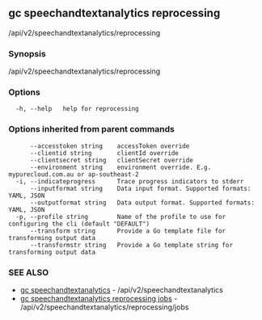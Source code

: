 ## gc speechandtextanalytics reprocessing

/api/v2/speechandtextanalytics/reprocessing

### Synopsis

/api/v2/speechandtextanalytics/reprocessing

### Options

```
  -h, --help   help for reprocessing
```

### Options inherited from parent commands

```
      --accesstoken string    accessToken override
      --clientid string       clientId override
      --clientsecret string   clientSecret override
      --environment string    environment override. E.g. mypurecloud.com.au or ap-southeast-2
  -i, --indicateprogress      Trace progress indicators to stderr
      --inputformat string    Data input format. Supported formats: YAML, JSON
      --outputformat string   Data output format. Supported formats: YAML, JSON
  -p, --profile string        Name of the profile to use for configuring the cli (default "DEFAULT")
      --transform string      Provide a Go template file for transforming output data
      --transformstr string   Provide a Go template string for transforming output data
```

### SEE ALSO

* [gc speechandtextanalytics](gc_speechandtextanalytics.html)	 - /api/v2/speechandtextanalytics
* [gc speechandtextanalytics reprocessing jobs](gc_speechandtextanalytics_reprocessing_jobs.html)	 - /api/v2/speechandtextanalytics/reprocessing/jobs


